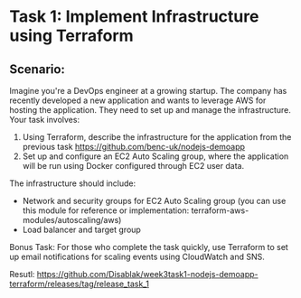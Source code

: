 # Task 1: Implement Infrastructure using Terraform

## Scenario:
Imagine you're a DevOps engineer at a growing startup. The company has recently developed a new application and wants to leverage AWS for hosting the application. They need to set up and manage the infrastructure. Your task involves:

1. Using Terraform, describe the infrastructure for the application from the previous task https://github.com/benc-uk/nodejs-demoapp
2. Set up and configure an EC2 Auto Scaling group, where the application will be run using Docker configured through EC2 user data. 

The infrastructure should include:
   - Network and security groups for EC2 Auto Scaling group (you can use this module for reference or implementation: terraform-aws-modules/autoscaling/aws)
   - Load balancer and target group

Bonus Task: For those who complete the task quickly, use Terraform to set up email notifications for scaling events using CloudWatch and SNS.

Resutl:
https://github.com/Disablak/week3task1-nodejs-demoapp-terraform/releases/tag/release_task_1
